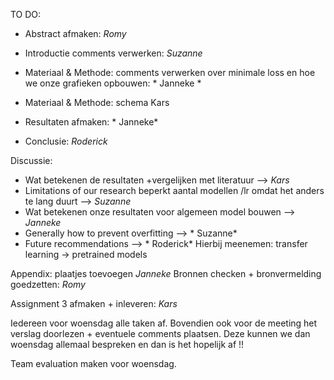 TO DO:

- Abstract afmaken: *Romy*
- Introductie comments verwerken: *Suzanne*
- Materiaal & Methode: comments verwerken over minimale loss en hoe we onze grafieken opbouwen: * Janneke *
- Materiaal & Methode: schema Kars

- Resultaten afmaken: * Janneke*
- Conclusie: *Roderick*

Discussie: 
- Wat betekenen de resultaten +vergelijken met literatuur --> *Kars*
- Limitations of our research beperkt aantal modellen /lr omdat het anders te lang duurt --> *Suzanne*
- Wat betekenen onze resultaten voor algemeen model bouwen --> *Janneke*
- Generally how to prevent overfitting --> * Suzanne*
- Future recommendations --> * Roderick*  Hierbij meenemen: transfer learning -> pretrained models

Appendix: plaatjes toevoegen *Janneke*
Bronnen checken + bronvermelding goedzetten: *Romy*

Assignment 3 afmaken + inleveren: *Kars* 

Iedereen voor woensdag alle taken af. Bovendien ook voor de meeting het verslag doorlezen + eventuele comments plaatsen.
Deze kunnen we dan woensdag allemaal bespreken en dan is het hopelijk af !!

Team evaluation maken voor woensdag.



